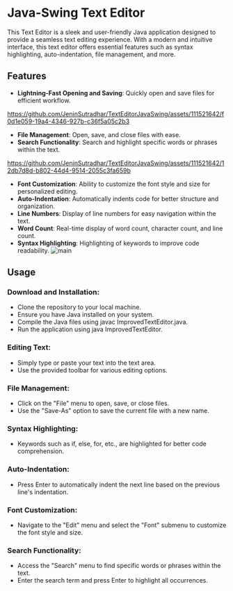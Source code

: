 # Java-Swing Text Editor
This Text Editor is a sleek and user-friendly Java application designed to provide a seamless text editing experience. With a modern and intuitive interface, this text editor offers essential features such as syntax highlighting, auto-indentation, file management, and more.

## Features

- **Lightning-Fast Opening and Saving**: Quickly open and save files for efficient workflow.
  


https://github.com/JeninSutradhar/TextEditorJavaSwing/assets/111521642/f0d1e059-19a4-4346-927b-c36f5a05c2b3



- **File Management**: Open, save, and close files with ease.
- **Search Functionality**: Search and highlight specific words or phrases within the text.

https://github.com/JeninSutradhar/TextEditorJavaSwing/assets/111521642/12db7d8d-b802-44d4-9514-2055c3fa659b

- **Font Customization**: Ability to customize the font style and size for personalized editing.
- **Auto-Indentation**: Automatically indents code for better structure and organization.
- **Line Numbers**: Display of line numbers for easy navigation within the text.
- **Word Count**: Real-time display of word count, character count, and line count.
- **Syntax Highlighting**: Highlighting of keywords to improve code readability.
![main](https://github.com/JeninSutradhar/TextEditorJavaSwing/assets/111521642/5f5e9778-d860-4f8b-bd94-7367b4a78c9d)


## Usage
### Download and Installation:
- Clone the repository to your local machine.
- Ensure you have Java installed on your system.
- Compile the Java files using javac ImprovedTextEditor.java.
- Run the application using java ImprovedTextEditor.

### Editing Text:
- Simply type or paste your text into the text area.
- Use the provided toolbar for various editing options.

### File Management:
- Click on the "File" menu to open, save, or close files.
- Use the "Save-As" option to save the current file with a new name.

### Syntax Highlighting:
- Keywords such as if, else, for, etc., are highlighted for better code comprehension.

### Auto-Indentation:
- Press Enter to automatically indent the next line based on the previous line's indentation.

### Font Customization:
- Navigate to the "Edit" menu and select the "Font" submenu to customize the font style and size.

### Search Functionality:
- Access the "Search" menu to find specific words or phrases within the text.
- Enter the search term and press Enter to highlight all occurrences.


